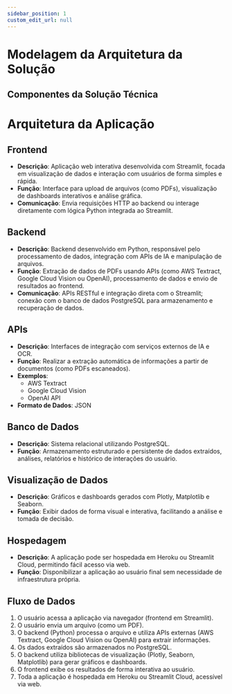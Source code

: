 ```yaml
---
sidebar_position: 1
custom_edit_url: null
---
```


# Modelagem da Arquitetura da Solução

## Componentes da Solução Técnica

# Arquitetura da Aplicação

## Frontend

- **Descrição**: Aplicação web interativa desenvolvida com Streamlit, focada em visualização de dados e interação com usuários de forma simples e rápida.
- **Função**: Interface para upload de arquivos (como PDFs), visualização de dashboards interativos e análise gráfica.
- **Comunicação**: Envia requisições HTTP ao backend ou interage diretamente com lógica Python integrada ao Streamlit.

## Backend

- **Descrição**: Backend desenvolvido em Python, responsável pelo processamento de dados, integração com APIs de IA e manipulação de arquivos.
- **Função**: Extração de dados de PDFs usando APIs (como AWS Textract, Google Cloud Vision ou OpenAI), processamento de dados e envio de resultados ao frontend.
- **Comunicação**: APIs RESTful e integração direta com o Streamlit; conexão com o banco de dados PostgreSQL para armazenamento e recuperação de dados.

## APIs

- **Descrição**: Interfaces de integração com serviços externos de IA e OCR.
- **Função**: Realizar a extração automática de informações a partir de documentos (como PDFs escaneados).
- **Exemplos**:
  - AWS Textract
  - Google Cloud Vision
  - OpenAI API
- **Formato de Dados**: JSON

## Banco de Dados

- **Descrição**: Sistema relacional utilizando PostgreSQL.
- **Função**: Armazenamento estruturado e persistente de dados extraídos, análises, relatórios e histórico de interações do usuário.

## Visualização de Dados

- **Descrição**: Gráficos e dashboards gerados com Plotly, Matplotlib e Seaborn.
- **Função**: Exibir dados de forma visual e interativa, facilitando a análise e tomada de decisão.

## Hospedagem

- **Descrição**: A aplicação pode ser hospedada em Heroku ou Streamlit Cloud, permitindo fácil acesso via web.
- **Função**: Disponibilizar a aplicação ao usuário final sem necessidade de infraestrutura própria.

## Fluxo de Dados

1. O usuário acessa a aplicação via navegador (frontend em Streamlit).
2. O usuário envia um arquivo (como um PDF).
3. O backend (Python) processa o arquivo e utiliza APIs externas (AWS Textract, Google Cloud Vision ou OpenAI) para extrair informações.
4. Os dados extraídos são armazenados no PostgreSQL.
5. O backend utiliza bibliotecas de visualização (Plotly, Seaborn, Matplotlib) para gerar gráficos e dashboards.
6. O frontend exibe os resultados de forma interativa ao usuário.
7. Toda a aplicação é hospedada em Heroku ou Streamlit Cloud, acessível via web.
